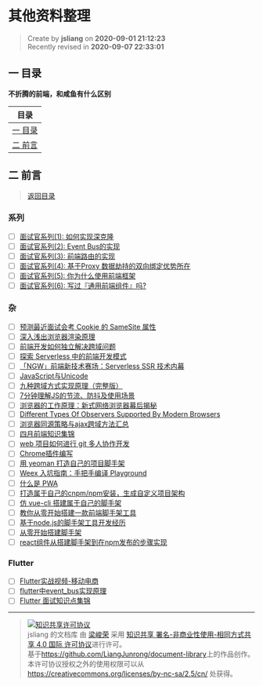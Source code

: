 其他资料整理
===

> Create by **jsliang** on **2020-09-01 21:12:23**  
> Recently revised in **2020-09-07 22:33:01**

## <a name="chapter-one" id="chapter-one"></a>一 目录

**不折腾的前端，和咸鱼有什么区别**

| 目录 |
| --- |
| [一 目录](#chapter-one) |
| <a name="catalog-chapter-two" id="catalog-chapter-two"></a>[二 前言](#chapter-two) |

## <a name="chapter-two" id="chapter-two"></a>二 前言

> [返回目录](#chapter-one)

### 系列

* [ ] [面试官系列(1): 如何实现深克隆](https://juejin.im/post/6844903584023183368)
* [ ] [面试官系列(2): Event Bus的实现](https://juejin.im/post/6844903587043082247)
* [ ] [面试官系列(3): 前端路由的实现](https://juejin.im/post/6844903589123457031)
* [ ] [面试官系列(4): 基于Proxy 数据劫持的双向绑定优势所在](https://juejin.im/post/6844903601416978439)
* [ ] [面试官系列(5): 你为什么使用前端框架](https://juejin.im/post/6844903617342734344)
* [ ] [面试官系列(6): 写过『通用前端组件』吗?](https://juejin.im/post/6844903847874265101)

### 杂

* [ ] [预测最近面试会考 Cookie 的 SameSite 属性](https://juejin.im/post/5e718ecc6fb9a07cda098c2d)
* [ ] [深入浅出浏览器渲染原理](https://zhuanlan.zhihu.com/p/53913989)
* [ ] [前端开发如何独立解决跨域问题](https://segmentfault.com/a/1190000010719058)
* [ ] [探索 Serverless 中的前端开发模式](https://juejin.im/post/5cdc3dc2e51d453b6c1d9d3a)
* [ ] [「NGW」前端新技术赛场：Serverless SSR 技术内幕](https://juejin.im/post/5dce7140f265da0bf80b5246?utm_source=gold_browser_extension)
* [ ] [JavaScript与Unicode](https://cjting.me/web2.0/js-and-unicode/)
* [ ] [九种跨域方式实现原理（完整版）](https://juejin.im/post/5c23993de51d457b8c1f4ee1)
* [ ] [7分钟理解JS的节流、防抖及使用场景](https://juejin.im/post/5b8de829f265da43623c4261)
* [ ] [浏览器的工作原理：新式网络浏览器幕后揭秘](https://www.html5rocks.com/zh/tutorials/internals/howbrowserswork/)
* [ ] [Different Types Of Observers Supported By Modern Browsers](https://www.zeolearn.com/magazine/different-types-of-observers-supported-by-modern-browsers)
* [ ] [浏览器同源策略与ajax跨域方法汇总](https://www.jianshu.com/p/438183ddcea8)
* [ ] [四月前端知识集锦](https://juejin.im/post/6844903600926228493)
* [ ] [web 项目如何进行 git 多人协作开发](https://segmentfault.com/a/1190000018165757)
* [ ] [Chrome插件编写](https://welearnmore.gitbook.io/chrome-extension-book/)
* [ ] [用 yeoman 打造自己的项目脚手架](https://juejin.im/post/6844903661844299790)
* [ ] [Weex 入坑指南：手把手编译 Playground](https://zhuanlan.zhihu.com/p/25227030)
* [ ] [什么是 PWA](https://juejin.im/post/6844903570530123790)
* [ ] [打造属于自己的cnpm/npm安装，生成自定义项目架构](https://juejin.im/post/6844903519749685262)
* [ ] [仿 vue-cli 搭建属于自己的脚手架](https://juejin.im/post/6844903807919325192#comment)
* [ ] [教你从零开始搭建一款前端脚手架工具](https://segmentfault.com/a/1190000006190814)
* [ ] [基于node.js的脚手架工具开发经历](https://juejin.im/post/6844903526947110919#heading-14)
* [ ] [从零开始搭建脚手架](https://juejin.im/post/6844903605149892616)
* [ ] [react组件从搭建脚手架到在npm发布的步骤实现](https://www.jb51.net/article/154345.htm)

### Flutter

* [ ] [Flutter实战视频-移动电商](https://jspang.com/post/FlutterShop.html#toc-4c7)
* [ ] [flutter中event_bus实现原理](https://cloud.tencent.com/developer/article/1338289)
* [ ] [Flutter 面试知识点集锦](https://juejin.im/post/6844903843260530701)

---

> <a rel="license" href="http://creativecommons.org/licenses/by-nc-sa/4.0/"><img alt="知识共享许可协议" style="border-width:0" src="https://i.creativecommons.org/l/by-nc-sa/4.0/88x31.png" /></a><br /><span xmlns:dct="http://purl.org/dc/terms/" property="dct:title">jsliang 的文档库</span> 由 <a xmlns:cc="http://creativecommons.org/ns#" href="https://github.com/LiangJunrong/document-library" property="cc:attributionName" rel="cc:attributionURL">梁峻荣</a> 采用 <a rel="license" href="http://creativecommons.org/licenses/by-nc-sa/4.0/">知识共享 署名-非商业性使用-相同方式共享 4.0 国际 许可协议</a>进行许可。<br />基于<a xmlns:dct="http://purl.org/dc/terms/" href="https://github.com/LiangJunrong/document-library" rel="dct:source">https://github.com/LiangJunrong/document-library</a>上的作品创作。<br />本许可协议授权之外的使用权限可以从 <a xmlns:cc="http://creativecommons.org/ns#" href="https://creativecommons.org/licenses/by-nc-sa/2.5/cn/" rel="cc:morePermissions">https://creativecommons.org/licenses/by-nc-sa/2.5/cn/</a> 处获得。